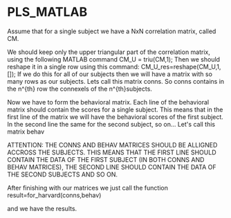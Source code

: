 # PLS_MATLAB

Assume that for a single subject we have a NxN correlation matrix, called CM.

We should keep only the upper triangular part of the correlation matrix, using the following MATLAB command
CM_U = triu(CM,1);
Then we should reshape it in a single row using this command:
CM_U_res=reshape(CM_U,1,[]);
If we do this for all of our subjects then we will have a matrix with so many rows as our subjects. 
Lets call this matrix conns.
So conns contains in the n^{th} row the connexels of the n^{th}subjects.

Now we have to form the behavioral matrix. Each line of the behavioral matrix should contain the scores for a single subject.
This means that in the first line of the matrix we will have the behavioral scores of the first subject. 
In the second line the same for the second subject, so on...
Let's call this matrix behav

ATTENTION: THE CONNS AND BEHAV MATRICES SHOULD BE ALLIGNED ACCROSS THE SUBJECTS. THIS MEANS THAT THE FIRST LINE
SHOULD CONTAIN THE DATA OF THE FIRST SUBJECT (IN BOTH CONNS AND BEHAV MATRICES), THE SECOND LINE SHOULD CONTAIN THE DATA 
OF THE SECOND SUBJECTS AND SO ON.

After finishing with our matrices we just call the function
result=for_harvard(conns,behav)

and we have the results. 

